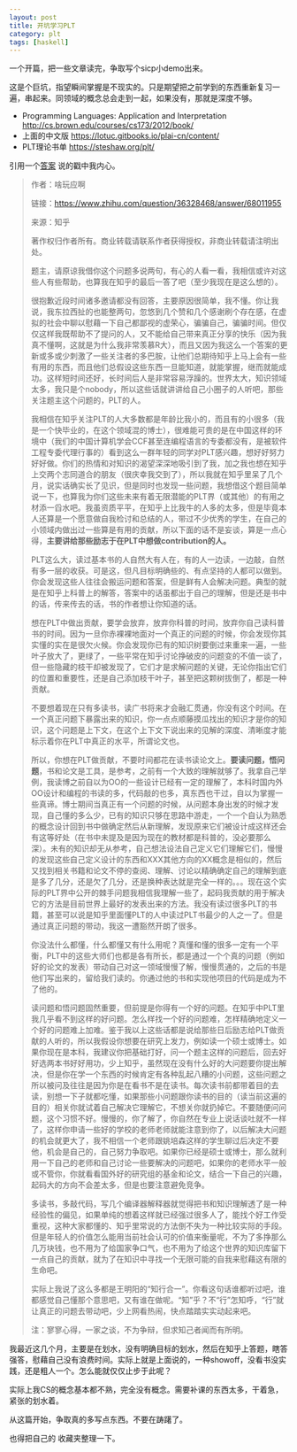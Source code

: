 ```yaml
---
layout: post
title: 开坑学习PLT
category: plt
tags: [haskell]
---
```


  

一个开篇，把一些文章读完，争取写个sicp小demo出来。

这是个巨坑，指望瞬间掌握是不现实的。只是期望把之前学到的东西重新复习一遍，串起来。同领域的概念总会走到一起，如果没有，那就是深度不够。

- Programming Languages: Application and Interpretation http://cs.brown.edu/courses/cs173/2012/book/
- 上面的中文版 https://lotuc.gitbooks.io/plai-cn/content/
- PLT理论书单 https://steshaw.org/plt/



引用一个[答案](https://www.zhihu.com/question/36328468/answer/68011955) 说的戳中我内心。

>作者：啥玩应啊
>
>链接：https://www.zhihu.com/question/36328468/answer/68011955
>
>来源：知乎
>
>著作权归作者所有。商业转载请联系作者获得授权，非商业转载请注明出处。
>
>题主，请原谅我借你这个问题多说两句，有心的人看一看，我相信或许对这些人有些帮助，也算我在知乎的最后一答了吧（至少我现在是这么想的）。
>
>很抱歉近段时间诸多邀请都没有回答，主要原因很简单，我不懂。你让我说，我东拉西扯的也能整两句，忽悠到几个赞和几个感谢刷个存在感，在虚拟的社会中聊以慰藉一下自己都鄙视的虚荣心，骗骗自己，骗骗时间。但仅仅这样我既帮助不了提问的人，又不能给自己带来真正分享的快乐（因为我真不懂啊，这就是为什么我非常羡慕R大），而且又因为我这么一个答案的更新或多或少刺激了一些关注者的多巴胺，让他们总期待知乎上马上会有一些有用的东西，而且他们总假设这些东西一旦能知道，就能掌握，继而就能成功。这样短时间还好，长时间后人是非常容易浮躁的。世界太大，知识领域太多，我只是个nobody，所以这些话就讲讲给自己小圈子的人听吧，那些关注题主这个问题的，PLT的人。
>
>我相信在知乎关注PLT的人大多数都是年龄比我小的，而且有的小很多（我是一个快毕业的，在这个领域混的博士），很难能可贵的是在中国这样的环境中（我们的中国计算机学会CCF甚至连编程语言的专委都没有，是被软件工程专委代理行事的）看到这么一群年轻的同学对PLT感兴趣，想好好努力好好做。你们的热情和对知识的渴望深深地吸引到了我，加之我也想在知乎上交两个志同道合的朋友（很庆幸我交到了），所以我就在知乎里呆了几个月，说实话确实长了见识，但是同时也发现一些问题，我想借这个题目简单说一下，也算我为你们这些未来有着无限潜能的PLT界（或其他）的有用之材添一舀水吧。我虽资质平平，在知乎上比我牛的人多的太多，但是毕竟本人还算是一个愿意做自我检讨和总结的人，带过不少优秀的学生，在自己的小领域内做出过一些算是有用的贡献，所以下面的话不是妄谈，算是一点心得，**主要讲给那些励志于在PLT中想做contribution的人。**
>
>PLT这么大，读过基本书的人自然大有人在，有的人一边读，一边敲，自然有多一层的收获。可是这，但凡目标明确些的、有点坚持的人都可以做到。你会发现这些人往往会搬运问题和答案，但是鲜有人会解决问题。典型的就是在知乎上科普上的解答，答案中的话虽都出于自己的理解，但是还是书中的话，传来传去的话，书的作者想让你知道的话。
>
>想在PLT中做出贡献，要学会放弃，放弃你科普的时间，放弃你自己读科普书的时间。因为一旦你赤裸裸地面对一个真正的问题的时候，你会发现你其实懂的实在是很欠火候。你会发现你已有的知识树要倒过来重来一遍，一些叶子放大了，更绿了，一些平常在知乎讨论挣破皮的问题变的不值一谈了，但一些隐藏的枝干却被发现了，它们才是求解问题的关键，无论你指出它们的位置和重要性，还是自己添加枝干叶子，甚至把这颗树拔倒了，都是一种贡献。
>
>不要想着现在只有多读书，读广书将来才会融汇贯通，你没有这个时间。在一个真正问题下暴露出来的知识，你一点点顺藤摸瓜找出的知识才是你的知识，这个问题是上下文，在这个上下文下说出来的见解的深度、清晰度才能标示着你在PLT中真正的水平，所谓论文也。
>
>所以，你想在PLT做贡献，不要时间都花在读书读论文上。**要读问题，悟问题**，书和论文是工具，是参考，之前有一个大致的理解就够了。我拿自己举例，我读博之前自以为OO的一些设计已经有一定的理解了，本科时国内外OO设计和编程的书读的多，代码敲的也多，真东西也干过，自以为掌握一些真谛。博士期间当真正有一个问题的时候，从问题本身出发的时候才发现，自己懂的多么少，已有的知识只够在思路中游走，一个一个自认为熟悉的概念设计回到书中做确定然后从新理解，发现原来它们被设计成这样还会有这等好处（在书中未提及是因为现在的教材都是科普的，没必要那么深）。未有的知识却无从参考，自己想法设法自己定义它们理解它们，慢慢的发现这些自己定义设计的东西和XXX其他方向的XX概念是相似的，然后又找到相关书籍和论文不停的查阅、理解、讨论以精确确定自己的理解到底是多了几分，还是欠了几分，还是换种表达就是完全一样的。。。现在这个实际的PLT界中公开的棘手问题我相信我理解一些了，起码我贡献的用于解决它的方法是目前世界上最好的发表出来的方法。我没有读过很多PLT的书籍，甚至可以说是知乎里面懂PLT的人中读过PLT书最少的人之一了。但是通过真正问题的带动，我这一遭豁然开朗了很多。
>
>你没法什么都懂，什么都懂又有什么用呢？真懂和懂的很多一定有一个平衡，PLT中的这些大师们也都是各有所长，都是通过一个个真的问题（例如好的论文的发表）带动自己对这一领域慢慢了解，慢慢贯通的，之后的书是他们写出来的，留给我们读的。你通过他的书和实现他项目的代码是成为不了他的。
>
>读问题和悟问题固然重要，但前提是你得有一个好的问题。在知乎中PLT里我几乎看不到这样的好问题。怎么样找一个好的问题难，怎样精确地定义一个好的问题难上加难。鉴于我以上这些话都是说给那些日后励志给PLT做贡献的人听的，所以我假设你想要在研究上发力，例如读一个硕士或博士。如果你现在是本科，我建议你把基础打好，问一个题主这样的问题后，回去好好选两本书好好用功，少上知乎，虽然现在没有什么好的大问题要你提出解决，但是你在学一个东西的时候肯定有各种乱起八糟的小问题，这些问题之所以被问及往往是因为你是在看书不是在读书。每次读书前都带着目的去读，别想一下子就都吃懂，如果那些小问题跟你读书的目的（读当前这遍的目的）相关你就试着自己解决它理解它，不想关你就扔掉它。不要随便问问题，这个习惯不好。慢慢的，你了解了，你自然在专业上说话谈吐就不一样了，这样你申请一些好的学校的老师老师就能注意到你了，以后解决大问题的机会就更大了，我不相信一个老师跟姚培森这样的学生聊过后决定不要他，机会是自己的，自己努力争取吧。如果你已经是硕士或博士，那么就利用一下自己的老师和自己讨论一些要解决的问题吧，如果你的老师水平一般或不管你，你就看看国外好的研究组的基金和论文，结合一下自己的兴趣，起码大的方向不会差太多，但是也要注意避免竞争。
>
>多读书，多敲代码，写几个编译器解释器就觉得把书和知识理解透了是一种经验性的偏见，如果单纯的想着这样就已经强过很多人了，能找个好工作受重视，这种大家都懂的、知乎里常说的方法倒不失为一种比较实际的手段。但是年轻人的价值怎么能用当前社会认可的价值来衡量呢，不为了多挣那么几万块钱，也不用为了给国家争口气，也不用为了给这个世界的知识库留下一点自己的贡献，就为了在知识中寻找一个无限可能的自我来慰藉这有限的生命吧。
>
>实际上我说了这么多都是王明阳的“知行合一”。你看这句话谁都听过吧，谁都感觉自己懂那个意思吧，又有谁在做呢。“知”乎？不“行”怎知呼，“行”就让真正的问题去带动吧，少上网看热闹，快点踏踏实实动起来吧。
>
>注：寥寥心得，一家之谈，不为争辩，但求知己者闻而有所明。



我最近这几个月，主要是在划水，没有明确目标的划水，然后在知乎上答题，瞎答强答，慰藉自己没有浪费时间。实际上就是上面说的，一种showoff，没看书没实践，还是粗人一个。怎么能就仅仅止步于此呢？

实际上我CS的概念基本都不熟，完全没有概念。需要补课的东西太多，干着急，紧张的划水着。

从这篇开始，争取真的多写点东西。不要在踌躇了。

也得把自己的 收藏夹整理一下。